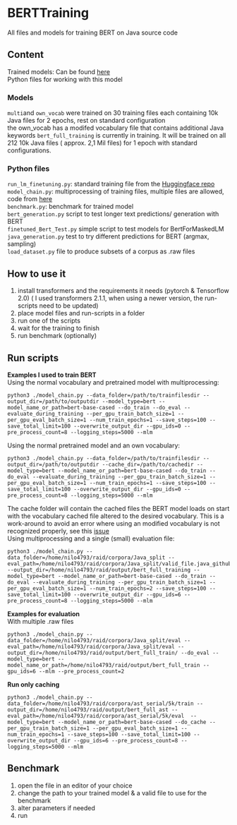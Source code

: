 # BERTTraining
All files and models for training BERT on Java source code

## Content
Trained models: Can be found [here](https://www.dropbox.com/sh/3rma84xdvwlnkif/AADSzYlI5BnuSIFaWwO58fpea?dl=0)  
Python files for working with this model

### Models
`multi`and `own_vocab` were trained on 30 training files each containing 10k Java files for 2 epochs, rest on standard configuration  
the own_vocab has a modifed vocabulary file that contains additional Java keywords
`bert_full_training` is currently in training. It will be trained on all 212 10k Java files ( approx. 2,1 Mil files) for 1 epoch with standard configurations.
### Python files
`run_lm_finetuning.py`: standard training file from the [Huggingface repo](https://github.com/huggingface/transformers)  
`model_chain.py`: multiprocessing of training files, multiple files are allowed, code from [here](https://github.com/EndruK/transformers)  
`benchmark.py`: benchmark for trained model  
`bert_generation.py` script to test longer text predictions/ generation with BERT  
`finetuned_Bert_Test.py` simple script to test models for BertForMaskedLM  
`java_generation.py` test to try different predictions for BERT (argmax, sampling)  
`load_dataset.py` file to produce subsets of a corpus as .raw files    
## How to use it
1. install transformers and the requirements it needs (pytorch & Tensorflow 2.0) ( I used transformers 2.1.1, when using a newer version, the run-scripts need to be updated)
2. place model files and run-scripts in a folder
3. run one of the scripts
4. wait for the training to finish
5. run benchmark (optionally)

## Run scripts
**Examples I used to train BERT**  
Using the normal vocabulary and pretrained model with multiprocessing:  
```
python3 ./model_chain.py --data_folder=/path/to/trainfilesdir --output_dir=/path/to/outputdir --model_type=bert --model_name_or_path=bert-base-cased --do_train --do_eval --evaluate_during_training --per_gpu_train_batch_size=1 --per_gpu_eval_batch_size=1 --num_train_epochs=1 --save_steps=100 --save_total_limit=100 --overwrite_output_dir --gpu_ids=0 --pre_process_count=8 --logging_steps=5000 --mlm

```
Using the normal pretrained model and an own vocabulary:  
```
python3 ./model_chain.py --data_folder=/path/to/trainfilesdir --output_dir=/path/to/outputdir --cache_dir=/path/to/cachedir --model_type=bert --model_name_or_path=bert-base-cased --do_train --do_eval --evaluate_during_training --per_gpu_train_batch_size=1 --per_gpu_eval_batch_size=1 --num_train_epochs=1 --save_steps=100 --save_total_limit=100 --overwrite_output_dir --gpu_ids=0 --pre_process_count=8 --logging_steps=5000 --mlm

```
The cache folder will contain the cached files the BERT model loads on start with the vocabulary cached file altered to the desired vocabulary. This is a work-around to avoid an error where using an modified vocabulary is not recognized properly, see this [issue](https://github.com/huggingface/transformers/issues/1871)  
Using multiprocessing and a single (small) evaluation file:  
```
python3 ./model_chain.py --data_folder=/home/nilo4793/raid/corpora/Java_split --eval_path=/home/nilo4793/raid/corpora/Java_split/valid_file.java_github_1k.raw --output_dir=/home/nilo4793/raid/output/bert_full_training --model_type=bert --model_name_or_path=bert-base-cased --do_train --do_eval --evaluate_during_training --per_gpu_train_batch_size=1 --per_gpu_eval_batch_size=1 --num_train_epochs=2 --save_steps=100 --save_total_limit=100 --overwrite_output_dir --gpu_ids=6 --pre_process_count=8 --logging_steps=5000 --mlm
```
**Examples for evaluation**   
With multiple .raw files
```
python3 ./model_chain.py --data_folder=/home/nilo4793/raid/corpora/Java_split/eval --eval_path=/home/nilo4793/raid/corpora/Java_split/eval --output_dir=/home/nilo4793/raid/output/bert_full_train/ --do_eval --model_type=bert --model_name_or_path=/home/nilo4793/raid/output/bert_full_train --gpu_ids=6 --mlm --pre_process_count=2

```    
**Run only caching**    
```
python3 ./model_chain.py --data_folder=/home/nilo4793/raid/corpora/ast_serial/5k/train --output_dir=/home/nilo4793/raid/output/bert_full_ast --eval_path=/home/nilo4793/raid/corpora/ast_serial/5k/eval  --model_type=bert --model_name_or_path=bert-base-cased --do_cache --per_gpu_train_batch_size=1 --per_gpu_eval_batch_size=1 --num_train_epochs=1 --save_steps=100 --save_total_limit=100 --overwrite_output_dir --gpu_ids=6 --pre_process_count=8 --logging_steps=5000 --mlm
```    

## Benchmark
1. open the file in an editor of your choice
2. change the path to your trained model & a valid file to use for the benchmark
3. alter parameters if needed
4. run 
